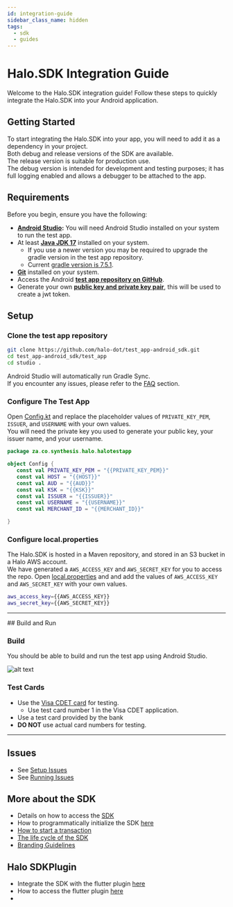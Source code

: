 ```yaml
---
id: integration-guide
sidebar_class_name: hidden
tags:
  - sdk
  - guides
---
```


# Halo.SDK Integration Guide

Welcome to the Halo.SDK integration guide! Follow these steps to quickly integrate the Halo.SDK into your Android application.

## Getting Started

To start integrating the Halo.SDK into your app, you will need to add it as a dependency in your project.<br/>
Both debug and release versions of the SDK are available. <br/>
The release version is suitable for production use. <br/>
The debug version is intended for development and testing purposes; it has full logging enabled and allows a debugger to be attached to the app.

## Requirements

Before you begin, ensure you have the following:

* **<a href="https://developer.android.com/studio" target="_blank">Android Studio</a>:** You will need Android Studio installed on your system to run the test app.
* At least **<a href="https://www.oracle.com/java/technologies/downloads/#java17" target="_blank">Java JDK 17</a>** installed on your system.
  * If you use a newer version you may be required to upgrade the gradle version in the test app repository.
  * Current <a href="https://github.com/halo-dot/test_app-android_sdk/blob/master/test_app/gradle/wrapper/gradle-wrapper.properties" target="_blank">gradle version is 7.5.1</a>.
* **<a href="https://git-scm.com/" target="_blank">Git</a>** installed on your system.
* Access the Android **<a href="https://github.com/halo-dot/test_app-android_sdk" target="_blank">test app repository on GitHub</a>**.
* Generate your own **<a href="https://docs.halodot.io/docs/documentations/sdk/jwt" target="_blank">public key and private key pair</a>**, this will be used to create a jwt token.

## Setup

### Clone the test app repository

```bash
git clone https://github.com/halo-dot/test_app-android_sdk.git
cd test_app-android_sdk/test_app
cd studio .
```

Android Studio will automatically run Gradle Sync.<br/>
If you encounter any issues, please refer to the <a href="https://docs.halodot.io/docs/documentations/faq/integration-issues" target="_blank">FAQ</a> section.

### Configure The Test App

Open <a href="https://github.com/halo-dot/test_app-android_sdk/blob/master/test_app/app/src/main/java/za/co/synthesis/halo/halotestapp/Config.kt" target="_blank">Config.kt</a> and replace the placeholder values of `PRIVATE_KEY_PEM`, `ISSUER`, and `USERNAME` with your own values.<br/>
You will need the private key you used to generate your public key, your issuer name, and your username.

```kotlin
package za.co.synthesis.halo.halotestapp

object Config {
   const val PRIVATE_KEY_PEM = "{{PRIVATE_KEY_PEM}}"
   const val HOST = "{{HOST}}"
   const val AUD = "{{AUD}}"
   const val KSK = "{{KSK}}"
   const val ISSUER = "{{ISSUER}}"
   const val USERNAME = "{{USERNAME}}"
   const val MERCHANT_ID = "{{MERCHANT_ID}}"

}
```
### Configure local.properties

The Halo.SDK is hosted in a Maven repository, and stored in an S3 bucket in a Halo AWS account.<br/>
We have generated a `AWS_ACCESS_KEY` and `AWS_SECRET_KEY` for you to access the repo.
Open <a href="https://github.com/halo-dot/test_app-android_sdk/blob/master/test_app/local.properties" target="_blank">local.properties</a> and and add the values of `AWS_ACCESS_KEY` and `AWS_SECRET_KEY` with your own values.

```bash
aws_access_key={{AWS_ACCESS_KEY}}
aws_secret_key={{AWS_SECRET_KEY}}
```
<hr/>
## Build and Run

### Build

You should be able to build and run the test app using Android Studio.

![alt text](https://static.dev.haloplus.io/static/documentation/images/test-app.png)

### Test Cards

* Use the <a href="https://play.google.com/store/apps/details?id=com.visa.app.cdet&hl=en_ZA" target="_blank">Visa CDET card</a> for testing.<br/>
  * Use test card number 1 in the Visa CDET application.
* Use a test card provided by the bank
* **DO NOT** use actual card numbers for testing.

<hr/>

## Issues

* See <a href="https://docs.halodot.io/docs/documentations/faq/integration-issues#setup-issues" target="_blank">Setup Issues</a>
* See <a href="https://docs.halodot.io/docs/documentations/faq/integration-issues#running-issues" target="_blank">Running Issues</a>

## More about the SDK

* Details on how to access the <a href="https://docs.halodot.io/docs/documentations/sdk/getting-started-with-sdk" target="_blank">SDK</a>
* How to programmatically initialize the SDK <a href="https://docs.halodot.io/docs/documentations/sdk/sdk-integration-guide#6-initiallization-of-the-sdk" target="_blank">here</a>
* <a href="https://docs.halodot.io/docs/documentations/sdk/sdk-integration-guide/#7-transaction-flow" target="_blank">How to start a transaction</a>
* <a href="https://docs.halodot.io/docs/documentations/sdk/sdk-integration-guide#5-life-cycle-methods" target="_blank">The life cycle of the SDK </a>
* <a href="https://docs.halodot.io/docs/documentations/sdk/branding-guidelines" target="_blank">Branding Guidelines</a>

## Halo SDKPlugin

* Integrate the SDK with the flutter plugin <a href="https://docs.halodot.io/docs/documentations/plugin-integration/01 - flutter-plugin" target="_blank">here</a>
* How to access the flutter plugin <a href="https://docs.halodot.io/docs/documentations/plugin-integration/02 - flutter-test-app" target="_blank">here</a>
*